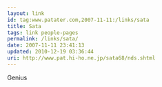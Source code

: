 ```yaml
---
layout: link
id: tag:www.patater.com,2007-11-11:/links/sata
title: Sata
tags: link people-pages
permalink: /links/sata/
date: 2007-11-11 23:41:13
updated: 2010-12-19 03:36:44
uri: http://www.pat.hi-ho.ne.jp/sata68/nds.shtml
---
```

Genius
